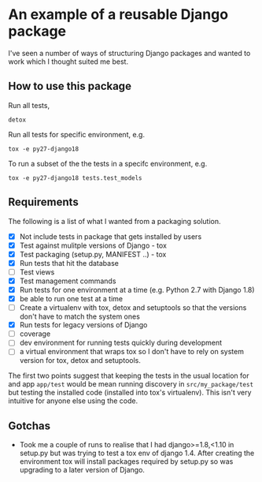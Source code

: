 # An example of a reusable Django package
I've seen a number of ways of structuring Django packages and wanted
to work which I thought suited me best.

## How to use this package
Run all tests,
```
detox
```

Run all tests for specific environment, e.g.
```
tox -e py27-django18
```

To run a subset of the the tests in a specifc environment, e.g.
```
tox -e py27-django18 tests.test_models
```

## Requirements
The following is a list of what I wanted from a packaging solution.

* [x] Not include tests in package that gets installed by users
* [x] Test against mulitple versions of Django - tox
* [x] Test packaging (setup.py, MANIFEST ..) - tox
* [x] Run tests that hit the database
* [ ] Test views
* [x] Test management commands
* [x] Run tests for one environment at a time (e.g. Python 2.7 with Django 1.8)
* [x] be able to run one test at a time
* [ ] Create a virtualenv with tox, detox and setuptools so that the versions
don't have to match the system ones
* [x] Run tests for legacy versions of Django
* [ ] coverage
* [ ] dev environment for running tests quickly during development
* [ ] a virtual environment that wraps tox so I don't have to rely on system
version for tox, detox and setuptools.

The first two points suggest that keeping the tests in
the usual location for and app `app/test` would be mean
running discovery in `src/my_package/test` but testing
the installed code (installed into tox's virtualenv).
This isn't very intuitive for anyone else using the code.

## Gotchas
* Took me a couple of runs to realise that I had django>=1.8,<1.10 in setup.py
but was trying to test a tox env of django 1.4.  After creating the environment
tox will install packages required by setup.py so was upgrading to a later
version of Django.
